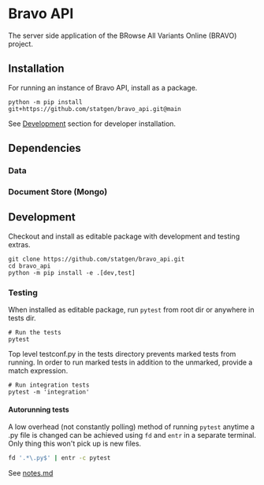 # Bravo API

The server side application of the BRowse All Variants Online (BRAVO) project.

## Installation
For running an instance of Bravo API, install as a package.
```
python -m pip install git+https://github.com/statgen/bravo_api.git@main
```
See [Development](#Development) section for developer installation.

## Dependencies

### Data

### Document Store (Mongo)

## Development
Checkout and install as editable package with development and testing extras.
```
git clone https://github.com/statgen/bravo_api.git
cd bravo_api
python -m pip install -e .[dev,test]
```

### Testing
When installed as editable package, run `pytest` from root dir or anywhere in tests dir.

```
# Run the tests
pytest
```

Top level testconf.py in the tests directory prevents marked tests from running.
In order to run marked tests in addition to the unmarked, provide a match expression.

```
# Run integration tests
pytest -m 'integration'
```

#### Autorunning tests
A low overhead (not constantly polling) method of running `pytest` anytime a .py file is changed
can be achieved using `fd` and `entr` in a separate terminal.
Only thing this won't pick up is new files.

```sh
fd '.*\.py$' | entr -c pytest
```

See [notes.md](notes.md)
